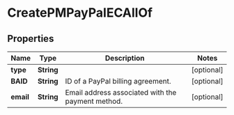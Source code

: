 

# CreatePMPayPalECAllOf


## Properties

| Name | Type | Description | Notes |
|------------ | ------------- | ------------- | -------------|
|**type** | **String** |  |  [optional] |
|**BAID** | **String** | ID of a PayPal billing agreement.  |  [optional] |
|**email** | **String** | Email address associated with the payment method.  |  [optional] |



